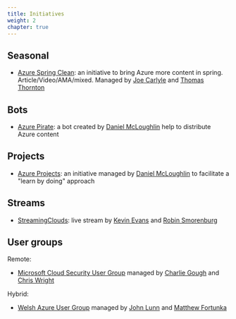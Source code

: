 ```yaml
---
title: Initiatives
weight: 2
chapter: true
---
```


## Seasonal

- [Azure Spring Clean](https://www.azurespringclean.com/): an initiative to bring Azure more content in spring. Article/Video/AMA/mixed. Managed by [Joe Carlyle](https://twitter.com/wedoazure) and [Thomas Thornton](https://twitter.com/tamstar1234)

## Bots

- [Azure Pirate](https://twitter.com/azure_pirate): a bot created by [Daniel McLoughlin](https://twitter.com/CloudDevDan) help to distribute Azure content

## Projects

- [Azure Projects](https://clouddevdan.co.uk/azure-projects): an initiative managed by [Daniel McLoughlin](https://twitter.com/CloudDevDan) to facilitate a "learn by doing" approach 

## Streams

- [StreamingClouds](https://streamingclouds.io): live stream by [Kevin Evans](https://twitter.com/TheKevinEvans) and [Robin Smorenburg](https://twitter.com/robinsmorenburg)

## User groups

Remote:

- [Microsoft Cloud Security User Group](https://linktr.ee/mscsug) managed by [Charlie Gough](https://twitter.com/getofmeland) and [Chris Wright](http://twitter.com/ChrisWAzure/)

Hybrid:

- [Welsh Azure User Group](https://www.meetup.com/msft-stack/) managed by [John Lunn](https://twitter.com/jonnychipz) and [Matthew Fortunka](https://twitter.com/memleek)